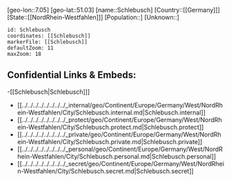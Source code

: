 ﻿---
location: [51.03,7.05]
mapzoom: [7,12] 
mapmarker: city 
type: City
tags:
- geo/City


SpocWebEntityId: 34027
isDeleted: false
confidential: public

---
[geo-lon::7.05]
[geo-lat::51.03]
[name::Schlebusch]
[Country::[[Germany]]]
[State::[[NordRhein-Westfahlen]]]
[Population::]
[Unknown::]


```leaflet
id: Schlebusch
coordinates: [[Schlebusch]]
markerFile: [[Schlebusch]]
defaultZoom: 11 
maxZoom: 18
```


## Confidential Links & Embeds: 
-[[Schlebusch|Schlebusch]]] 
- [[../../../../../../../../_internal/geo/Continent/Europe/Germany/West/NordRhein-Westfahlen/City/Schlebusch.internal.md|Schlebusch.internal]] 
- [[../../../../../../../../_protect/geo/Continent/Europe/Germany/West/NordRhein-Westfahlen/City/Schlebusch.protect.md|Schlebusch.protect]] 
- [[../../../../../../../../_private/geo/Continent/Europe/Germany/West/NordRhein-Westfahlen/City/Schlebusch.private.md|Schlebusch.private]] 
- [[../../../../../../../../_personal/geo/Continent/Europe/Germany/West/NordRhein-Westfahlen/City/Schlebusch.personal.md|Schlebusch.personal]] 
- [[../../../../../../../../_secret/geo/Continent/Europe/Germany/West/NordRhein-Westfahlen/City/Schlebusch.secret.md|Schlebusch.secret]] 
